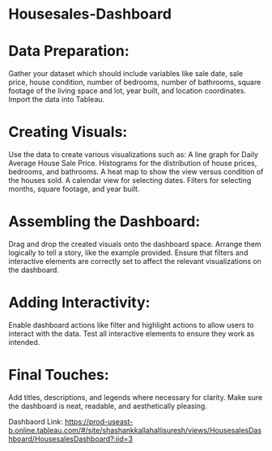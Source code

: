 # Housesales-Dashboard


# Data Preparation:

Gather your dataset which should include variables like sale date, sale price, house condition, number of bedrooms, number of bathrooms, square footage of the living space and lot, year built, and location coordinates.
Import the data into Tableau.

# Creating Visuals:

Use the data to create various visualizations such as:
A line graph for Daily Average House Sale Price.
Histograms for the distribution of house prices, bedrooms, and bathrooms.
A heat map to show the view versus condition of the houses sold.
A calendar view for selecting dates.
Filters for selecting months, square footage, and year built.

# Assembling the Dashboard:

Drag and drop the created visuals onto the dashboard space.
Arrange them logically to tell a story, like the example provided.
Ensure that filters and interactive elements are correctly set to affect the relevant visualizations on the dashboard.

# Adding Interactivity:

Enable dashboard actions like filter and highlight actions to allow users to interact with the data.
Test all interactive elements to ensure they work as intended.

# Final Touches:

Add titles, descriptions, and legends where necessary for clarity.
Make sure the dashboard is neat, readable, and aesthetically pleasing.

Dashbaord Link: https://prod-useast-b.online.tableau.com/#/site/shashankkallahallisuresh/views/HousesalesDashboard/HousesalesDashboard?:iid=3
